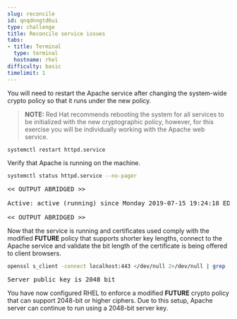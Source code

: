 ```yaml
---
slug: reconcile
id: qnqdnngtd6ui
type: challenge
title: Reconcile service issues
tabs:
- title: Terminal
  type: terminal
  hostname: rhel
difficulty: basic
timelimit: 1
---
```


You will need to restart the Apache service after changing the system-wide
crypto policy so that it runs under the new policy.

> **NOTE:** Red Hat recommends rebooting the system for all services to be
initialized with the new cryptographic policy, however, for this exercise you
will be individually working with the Apache web service.

```bash
systemctl restart httpd.service
```

Verify that Apache is running on the machine.

```bash
systemctl status httpd.service --no-pager
```

<pre class="file">
<< OUTPUT ABRIDGED >>

Active: active (running) since Monday 2019-07-15 19:24:18 EDT; 3h 59min left

<< OUTPUT ABRIDGED >>
</pre>

Now that the service is running and certificates used comply with the modified **FUTURE** policy
that supports shorter key lengths, connect to the Apache service and validate the bit length of
the certificate is being offered to client browsers.

```bash
openssl s_client -connect localhost:443 </dev/null 2>/dev/null | grep '^Server public key'
```

<pre class="file">
Server public key is 2048 bit
</pre>

You have now configured RHEL to enforce a modified **FUTURE** crypto policy that can support 2048-bit or higher
ciphers. Due to this setup, Apache server can continue to run using a 2048-bit server key.
